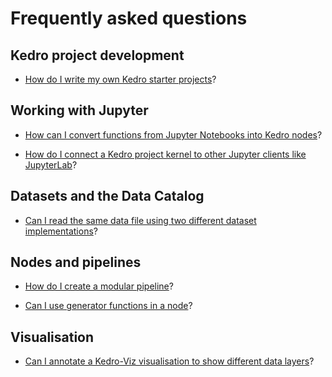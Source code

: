 # Frequently asked questions

## Kedro project development

* [How do I write my own Kedro starter projects](../kedro_project_setup/starters.md#how-to-create-a-kedro-starter)?

## Working with Jupyter

* [How can I convert functions from Jupyter Notebooks into Kedro nodes](../notebooks_and_ipython/kedro_and_notebooks.md#convert-functions-from-jupyter-notebooks-into-kedro-nodes)?

* [How do I connect a Kedro project kernel to other Jupyter clients like JupyterLab](../notebooks_and_ipython/kedro_and_notebooks.md#ipython-jupyterlab-and-other-jupyter-clients)?


## Datasets and the Data Catalog

* [Can I read the same data file using two different dataset implementations](../data/data_catalog.md#transcode-datasets)?

## Nodes and pipelines

* [How do I create a modular pipeline](../nodes_and_pipelines/modular_pipelines.md#how-do-i-create-a-modular-pipeline)?

* [Can I use generator functions in a node](../nodes_and_pipelines/nodes.md#how-to-use-generator-functions-in-a-node)?

## Visualisation

* [Can I annotate a Kedro-Viz visualisation to show different data layers](../visualisation/kedro-viz_visualisation.md#visualise-layers)?